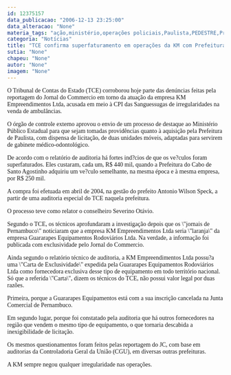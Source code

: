 ```yaml
---
id: 12375157
data_publicacao: "2006-12-13 23:25:00"
data_alteracao: "None"
materia_tags: "ação,ministério,operações policiais,Paulista,PEDESTRE,Prefeitura"
categoria: "Notícias"
title: "TCE confirma superfaturamento em operações da KM com Prefeitura de Paulista e pede ação do Ministério Público"
sutia: "None"
chapeu: "None"
autor: "None"
imagem: "None"
---
```

<p><P><FONT face=Verdana>O Tribunal de Contas do Estado (TCE) corroborou hoje parte das denúncias feitas pela reportagem do Jornal do Commercio em torno da atuação da empresa KM Empreendimentos Ltda, acusada em meio à CPI das Sanguessugas de irregularidades na venda de ambulâncias.</FONT></P></p>
<p><P><FONT face=Verdana>O órgão de controle externo aprovou o envio de um processo de destaque ao Ministério Público Estadual para que sejam tomadas providências quanto à aquisição pela Prefeitura de Paulista, com dispensa de licitação, de duas unidades móveis, adaptadas para servirem de gabinete médico-odontológico.</FONT></P></p>
<p><P><FONT face=Verdana>De acordo com o relatório de auditoria&nbsp;há fortes ind?cios de que os ve?culos foram superfaturados. Eles custaram, cada um, R$ 440 mil, quando a Prefeitura do Cabo de Santo Agostinho adquiriu um ve?culo semelhante, na mesma época e à mesma empresa, por R$ 250 mil.</FONT></P></p>
<p><P><FONT face=Verdana>A compra foi efetuada em abril de 2004, na gestão do prefeito Antonio Wilson Speck, a partir de uma auditoria especial do TCE naquela prefeitura.</FONT></P></p>
<p><P><FONT face=Verdana></FONT></P></p>
<p><P><FONT face=Verdana>O processo teve como relator o conselheiro Severino Otávio.</FONT></P></p>
<p><P><FONT face=Verdana>Segundo o TCE, os técnicos aprofundaram a investigação depois que os \"jornais de Pernambuco\" noticiaram que a empresa KM Empreendimentos Ltda seria \"laranja\" da empresa Guararapes Equipamentos Rodoviários Ltda. Na verdade, a informação foi publicada com exclusividade pelo Jornal do Commercio.</FONT></P></p>
<p><P><FONT face=Verdana>Ainda segundo o relatório técnico de auditoria, a KM Empreendimentos Ltda possu?a uma \"Carta de Exclusividade\" expedida pela Guararapes Equipamentos Rodoviários Ltda como fornecedora exclusiva desse tipo de equipamento em todo território nacional. Só que a referida \"Carta\", dizem os técnicos do TCE, não possui valor legal por duas razões. </FONT></P></p>
<p><P><FONT face=Verdana>Primeira, porque a Guararapes Equipamentos está com a sua inscrição cancelada na Junta Comercial de Pernambuco. </FONT></P></p>
<p><P><FONT face=Verdana>Em segundo lugar, porque foi constatado pela auditoria que há outros fornecedores na região que vendem o mesmo tipo de equipamento, o que tornaria descabida a inexigibilidade de licitação. </FONT></P></p>
<p><P><FONT face=Verdana>Os mesmos questionamentos foram feitos pelas reportagem do JC, com base em auditorias da Controladoria Geral da União (CGU), em diversas outras prefeituras.</FONT></P></p>
<p><P><FONT face=Verdana>A KM sempre negou qualquer irregularidade nas operações.</FONT></P> </p>
